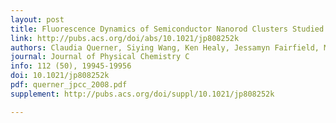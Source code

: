 ```yaml
---
layout: post
title: Fluorescence Dynamics of Semiconductor Nanorod Clusters Studied by Correlated Atomic Force, Transmission Electron, and Fluorescence Microscopy
link: http://pubs.acs.org/doi/abs/10.1021/jp808252k
authors: Claudia Querner, Siying Wang, Ken Healy, Jessamyn Fairfield, Michael D. Fischbein and Marija Drndić
journal: Journal of Physical Chemistry C
info: 112 (50), 19945-19956
doi: 10.1021/jp808252k
pdf: querner_jpcc_2008.pdf
supplement: http://pubs.acs.org/doi/suppl/10.1021/jp808252k

---
```


